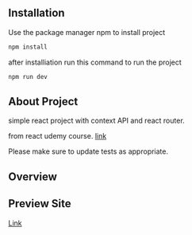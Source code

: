 

## Installation

Use the package manager npm to install project

```bash
npm install
```

after installiation run this command to run the project

```bash
npm run dev
```

## About Project

simple react project with context API and react router.

from react udemy course.
[link](https://www.udemy.com/course/react-tutorial-and-projects-course/)

Please make sure to update tests as appropriate.

## Overview

[](./public/screencapture-1.png)

[](./public/screencapture-2.png)

## Preview Site

[Link](https://unrivaled-mermaid-74de37.netlify.app/)

